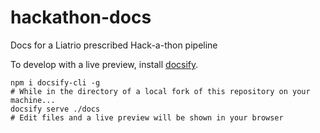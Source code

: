 # hackathon-docs
Docs for a Liatrio prescribed Hack-a-thon pipeline

To develop with a live preview, install [docsify](https://docsify.js.org/#/quickstart).
```
npm i docsify-cli -g
# While in the directory of a local fork of this repository on your machine...
docsify serve ./docs
# Edit files and a live preview will be shown in your browser
```
